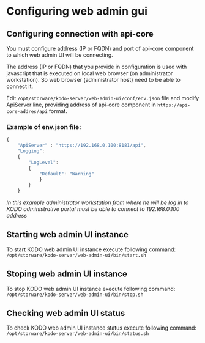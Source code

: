 # Configuring web admin gui

## Configuring connection with api-core <a id="configuring-connection-with-api-core"></a>

You must configure address \(IP or FQDN\) and port of api-core component to which web admin UI will be connecting.

The address \(IP or FQDN\) that you provide in configuration is used with javascript that is executed on local web browser \(on administrator workstation\). So web browser \(administrator host\) need to be able to connect it.

Edit `/opt/storware/kodo-server/web-admin-ui/conf/env.json` file and modify ApiServer line, providing address of api-core component in `https://api-core-addres/api` format.

### Example of env.json file: <a id="example-of-env-json-file"></a>

```javascript
{ 
    "ApiServer" : "https://192.168.0.100:8181/api",     
    "Logging": 
    {         
        "LogLevel": 
        {             
            "Default": "Warning"         
            }     
        } 
    }
```

_In this example administrator workstation from where he will be log in to KODO administrative portal must be able to connect to 192.168.0.100 address_

## Starting web admin UI instance <a id="starting-web-admin-ui-instance"></a>

To start KODO web admin UI instance execute following command: `/opt/storware/kodo-server/web-admin-ui/bin/start.sh`

## Stoping web admin UI instance <a id="stoping-web-admin-ui-instance"></a>

To stop KODO web admin UI instance execute following command: `/opt/storware/kodo-server/web-admin-ui/bin/stop.sh`

## Checking web admin UI status <a id="checking-web-admin-ui-status"></a>

To check KODO web admin UI instance status execute following command: `/opt/storware/kodo-server/web-admin-ui/bin/status.sh`

